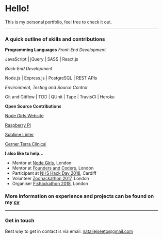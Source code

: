 # Hello!
This is my personal portfolio, feel free to check it out. 

-------------------     ----------------------------
### A quick outline of skills and contributions

**Programming Languages**
_Front-End Development_

JavaScript | jQuery | SASS | React.js

_Back-End Development_ 

Node.js | Express.js | PostgreSQL | REST APIs

_Environment, Testing and Source Control_

Git and Gitflow | TDD | QUnit | Tape | TravisCI | Heroku

**Open Source Contributions**

[Node Girls Website](https://github.com/node-girls/node-girls-website)

[Raspberry Pi](https://github.com/raspberrypilearning/raspberry-pi-zero-time-lapse-cam)

[Sublime Linter](https://github.com/SublimeLinter/SublimeLinter-flake8)

[Cerner Terra Clinical](https://github.com/cerner/terra-clinical)

   
**I also like to help...**
- Mentor at [Node Girls](http://nodegirls.io/), London
- Mentor at [Founders and Coders](https://foundersandcoders.com/), London
- Participant at [NHS Hack Day 2018](http://nhshackday.com/), Cardiff
- Volunteer [Zoohackathon 2017](http://www.zoohackathon.com/), London
- Organiser [Fishackathon 2018](http://fishackathon.hackernest.com/), London

### More information on experience and projects can be found on my [cv](/assets/cv.pdf)
__________________

### Get in touch
Best way to get in contact is via email: nataliejseeto@gmail.com